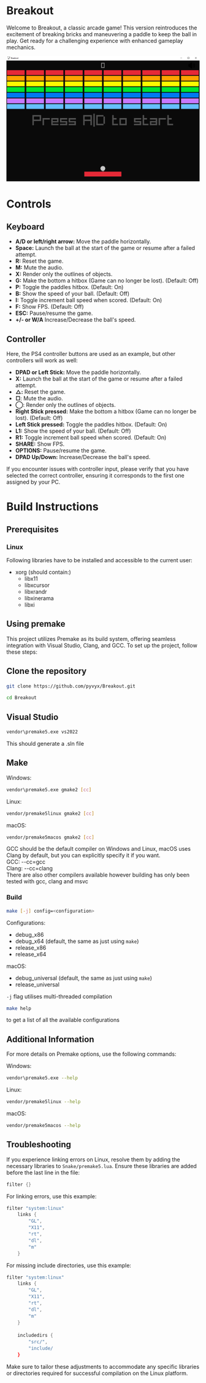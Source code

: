 # Breakout
Welcome to Breakout, a classic arcade game! This version reintroduces the excitement of breaking bricks and maneuvering a paddle to keep the ball in play. Get ready for a challenging experience with enhanced gameplay mechanics.

![image info](./docs/preview.png)

# Controls
## Keyboard
- **A/D or left/right arrow:** Move the paddle horizontally.  
- **Space:** Launch the ball at the start of the game or resume after a failed attempt.  
- **R:** Reset the game.  
- **M:** Mute the audio.  
- **X:** Render only the outlines of objects.  
- **G:** Make the bottom a hitbox (Game can no longer be lost). (Default: Off)  
- **P:** Toggle the paddles hitbox. (Default: On)  
- **B:** Show the speed of your ball. (Default: Off)  
- **I:** Toggle increment ball speed when scored. (Default: On)  
- **F:** Show FPS. (Default: Off)  
- **ESC:** Pause/resume the game.  
- **+/- or W/A** Increase/Decrease the ball's speed.  

## Controller
Here, the PS4 controller buttons are used as an example, but other controllers will work as well:
- **DPAD or Left Stick:** Move the paddle horizontally.  
- **X:** Launch the ball at the start of the game or resume after a failed attempt.  
- **△:** Reset the game.  
- **□**: Mute the audio.  
- **◯**: Render only the outlines of objects.  
- **Right Stick pressed:** Make the bottom a hitbox (Game can no longer be lost). (Default: Off)  
- **Left Stick pressed:** Toggle the paddles hitbox. (Default: On)  
- **L1:** Show the speed of your ball. (Default: Off)  
- **R1:** Toggle increment ball speed when scored. (Default: On)  
- **SHARE:** Show FPS.  
- **OPTIONS:** Pause/resume the game.  
- **DPAD Up/Down:**  Increase/Decrease the ball's speed.  

If you encounter issues with controller input, please verify that you have selected the correct controller, ensuring it corresponds to the first one assigned by your PC.

# Build Instructions
## Prerequisites
### Linux
Following libraries have to be installed and accessible to the current user:
- xorg (should contain:)
  - libx11
  - libxcursor
  - libxrandr
  - libxinerama
  - libxi

## Using premake
This project utilizes Premake as its build system, offering seamless integration with Visual Studio, Clang, and GCC. To set up the project, follow these steps:

## Clone the repository

``` bash
git clone https://github.com/pyvyx/Breakout.git
```
``` bash
cd Breakout
```

## Visual Studio

``` bash
vendor\premake5.exe vs2022
```
This should generate a .sln file

## Make

Windows:
``` bash
vendor\premake5.exe gmake2 [cc]
```

Linux:
``` bash
vendor/premake5linux gmake2 [cc]
```

macOS:
``` bash
vendor/premake5macos gmake2 [cc]
```

GCC should be the default compiler on Windows and Linux, macOS uses Clang by default, but you can explicitly specify it if you want.  
GCC:   --cc=gcc  
Clang: --cc=clang  
There are also other compilers available however building has only been tested with gcc, clang and msvc

### Build

``` bash
make [-j] config=<configuration>
```
Configurations:
 - debug_x86
 - debug_x64 (default, the same as just using `make`)
 - release_x86
 - release_x64

macOS:
 - debug_universal (default, the same as just using `make`)
 - release_universal

`-j` flag utilises multi-threaded compilation

``` bash
make help
```
to get a list of all the available configurations

## Additional Information
For more details on Premake options, use the following commands:

Windows:
``` bash
vendor\premake5.exe --help
```

Linux:
``` bash
vendor/premake5linux --help
```

macOS:
``` bash
vendor/premake5macos --help
```

## Troubleshooting
If you experience linking errors on Linux, resolve them by adding the necessary libraries to `Snake/premake5.lua`. Ensure these libraries are added before the last line in the file:

``` lua
filter {}
```

For linking errors, use this example:
``` lua
filter "system:linux"
    links {
        "GL",
        "X11",
        "rt",
        "dl",
        "m"
    }
```

For missing include directories, use this example:
``` lua
filter "system:linux"
    links {
        "GL",
        "X11",
        "rt",
        "dl",
        "m"
    }

    includedirs {
        "src/",
        "include/
    }
```

Make sure to tailor these adjustments to accommodate any specific libraries or directories required for successful compilation on the Linux platform.